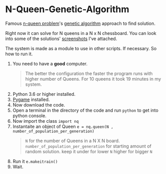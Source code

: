 # N-Queen-Genetic-Algorithm
Famous [n-queen problem](https://en.wikipedia.org/wiki/Eight_queens_puzzle)'s [genetic algorithm](https://kushalvyas.github.io/gen_8Q.html) approach to find solution. 

Right now it can solve for N queens in a N x N chessboard. 
You can look into some of the solutions' [screenshots](https://github.com/mehedi-shafi/N-Queen-Genetic-Algorithm/tree/master/screenshots) I've attached. 

The system is made as a module to use in other scripts. If necessary.
So how to run it. 

1. You need to have a __good__ computer. 
   > The better the configuration the faster the program runs with higher number of Queens.
   > For 10 queens it took 19 minutes in my system.
2. Python 3.6 or higher installed.
3. [Pygame](https://www.pygame.org/news) installed.
4. Now download the code.
5. Open a terminal in the directory of the code and run ``python`` to get into python console.
6. Now import the class ``import nq``
7. Instantaite an object of Queen ``e = nq.queen(N , number_of_population_per_generation)``
   > ``N`` for the number of Queens in a N X N board. ``number_of_population_per_generation`` for starting amount of random solution. keep it under for lower ``N`` higher for bigger ``N``
8. Run it ``e.makeitrain()``
9. Wait.
